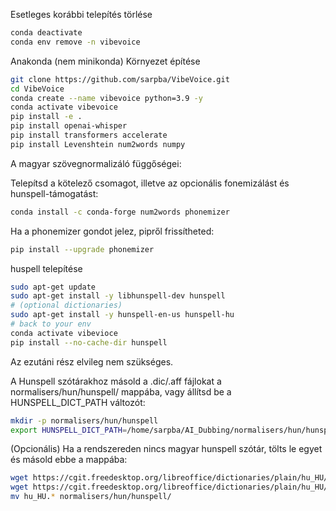 Esetleges korábbi telepítés törlése

```bash
conda deactivate
conda env remove -n vibevoice
```

Anakonda (nem minikonda) Környezet építése

```bash
git clone https://github.com/sarpba/VibeVoice.git
cd VibeVoice
conda create --name vibevoice python=3.9 -y
conda activate vibevoice
pip install -e .
pip install openai-whisper
pip install transformers accelerate
pip install Levenshtein num2words numpy
```


A magyar szövegnormalizáló függőségei:

Telepítsd a kötelező csomagot, illetve az opcionális fonemizálást és hunspell-támogatást:

```bash
conda install -c conda-forge num2words phonemizer
```

Ha a phonemizer gondot jelez, pipről frissítheted:

```bash
pip install --upgrade phonemizer
```
huspell telepítése
```bash
sudo apt-get update
sudo apt-get install -y libhunspell-dev hunspell
# (optional dictionaries)
sudo apt-get install -y hunspell-en-us hunspell-hu
# back to your env
conda activate vibevioce
pip install --no-cache-dir hunspell
```


Az ezutáni rész elvileg nem szükséges.

A Hunspell szótárakhoz másold a .dic/.aff fájlokat a normalisers/hun/hunspell/ mappába, vagy állítsd be a HUNSPELL_DICT_PATH változót:

```bash
mkdir -p normalisers/hun/hunspell
export HUNSPELL_DICT_PATH=/home/sarpba/AI_Dubbing/normalisers/hun/hunspell
```

(Opcionális) Ha a rendszereden nincs magyar hunspell szótár, tölts le egyet és másold ebbe a mappába:

```bash
wget https://cgit.freedesktop.org/libreoffice/dictionaries/plain/hu_HU/hu_HU.dic
wget https://cgit.freedesktop.org/libreoffice/dictionaries/plain/hu_HU/hu_HU.aff
mv hu_HU.* normalisers/hun/hunspell/
```